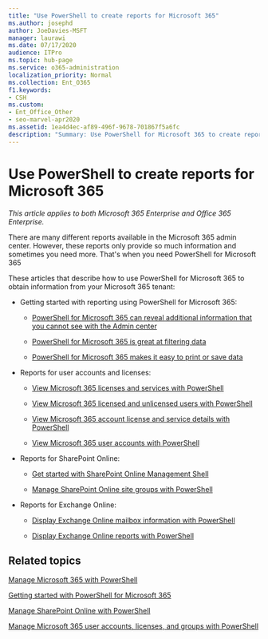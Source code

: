 ```yaml
---
title: "Use PowerShell to create reports for Microsoft 365"
ms.author: josephd
author: JoeDavies-MSFT
manager: laurawi
ms.date: 07/17/2020
audience: ITPro
ms.topic: hub-page
ms.service: o365-administration
localization_priority: Normal
ms.collection: Ent_O365
f1.keywords:
- CSH
ms.custom: 
- Ent_Office_Other
- seo-marvel-apr2020
ms.assetid: 1ea4d4ec-af89-496f-9678-701867f5a6fc
description: "Summary: Use PowerShell for Microsoft 365 to create reports that you cannot produce in the Microsoft 365 admin center."
---
```


# Use PowerShell to create reports for Microsoft 365

*This article applies to both Microsoft 365 Enterprise and Office 365 Enterprise.*

There are many different reports available in the Microsoft 365 admin center. However, these reports only provide so much information and sometimes you need more. That's when you need PowerShell for Microsoft 365
  
These articles that describe how to use PowerShell for Microsoft 365 to obtain information from your Microsoft 365 tenant:
  
- Getting started with reporting using PowerShell for Microsoft 365:
    
  - [PowerShell for Microsoft 365 can reveal additional information that you cannot see with the Admin center](https://technet.microsoft.com/library/dn568034.aspx#reveal)
    
  - [PowerShell for Microsoft 365 is great at filtering data](https://technet.microsoft.com/library/dn568034.aspx#filter)
    
  - [PowerShell for Microsoft 365 makes it easy to print or save data](https://technet.microsoft.com/library/dn568034.aspx#printsave)
    
- Reports for user accounts and licenses:
    
  - [View Microsoft 365 licenses and services with PowerShell](view-licenses-and-services-with-office-365-powershell.md)
    
  - [View Microsoft 365 licensed and unlicensed users with PowerShell](view-licensed-and-unlicensed-users-with-office-365-powershell.md)
    
  - [View Microsoft 365 account license and service details with PowerShell](view-account-license-and-service-details-with-office-365-powershell.md)
    
  - [View Microsoft 365 user accounts with PowerShell](view-user-accounts-with-office-365-powershell.md)
    
- Reports for SharePoint Online:
    
  - [Get started with SharePoint Online Management Shell](https://docs.microsoft.com/powershell/sharepoint/sharepoint-online/connect-sharepoint-online)
    
  - [Manage SharePoint Online site groups with PowerShell](https://technet.microsoft.com/library/122f4099-c78d-4cce-bab0-4343b04596ae.aspx)
    
- Reports for Exchange Online:
    
  - [Display Exchange Online mailbox information with PowerShell](https://technet.microsoft.com/library/13843002-56ca-4b75-81c5-84386522b01b.aspx)
    
  - [Display Exchange Online reports with PowerShell](https://technet.microsoft.com/library/4873a063-9fc4-4ed9-826a-6e935fef61d4.aspx)
    
## Related topics

[Manage Microsoft 365 with PowerShell](manage-office-365-with-office-365-powershell.md)
  
[Getting started with PowerShell for Microsoft 365](getting-started-with-office-365-powershell.md)
  
[Manage SharePoint Online with PowerShell](manage-sharepoint-online-with-office-365-powershell.md)
  
[Manage Microsoft 365 user accounts, licenses, and groups with PowerShell](manage-user-accounts-and-licenses-with-office-365-powershell.md)
  
